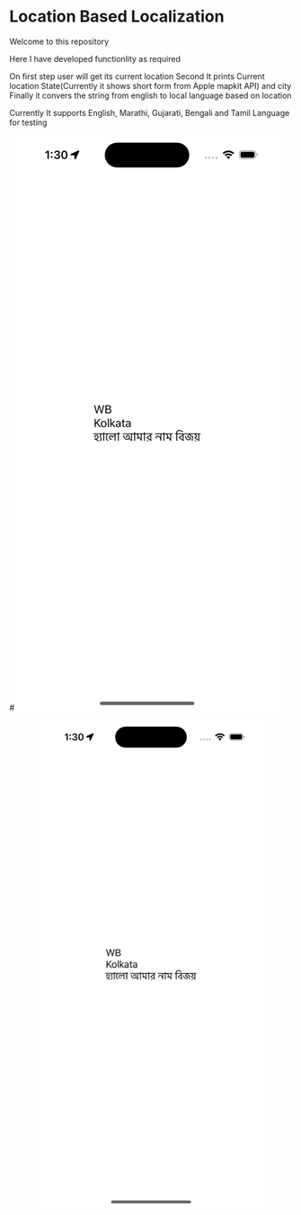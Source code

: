 # Location Based Localization

Welcome to this repository

Here I have developed functionlity as required

On first step user will get its current location 
Second It prints Current location State(Currently it shows short form from Apple mapkit API) and city 
Finally it convers the string from english to local language based on location

Currently It supports English, Marathi, Gujarati, Bengali and Tamil Language for testing

#![Alt text](1.png?raw=true)
<div align="center">
    <img src="1.png" width="400px"</img> 
</div>
